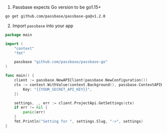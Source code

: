 1. Passbase expects Go version to be go1.15+

```sh
go get github.com/passbase/passbase-go@v1.2.0
```

2. Import `passbase` into your app

```go
package main

import (
	"context"
    "fmt"

	passbase "github.com/passbase/passbase-go"
)

func main() {
	client := passbase.NewAPIClient(passbase.NewConfiguration())
	ctx := context.WithValue(context.Background(), passbase.ContextAPIKey, passbase.APIKey{
		Key: "{{YOUR_SECRET_API_KEY}}",
    })

	settings, _, err := client.ProjectApi.GetSettings(ctx)
	if err != nil {
		panic(err)
	}
	fmt.Println("Setting for ", settings.Slug, "->", settings)
}
```
